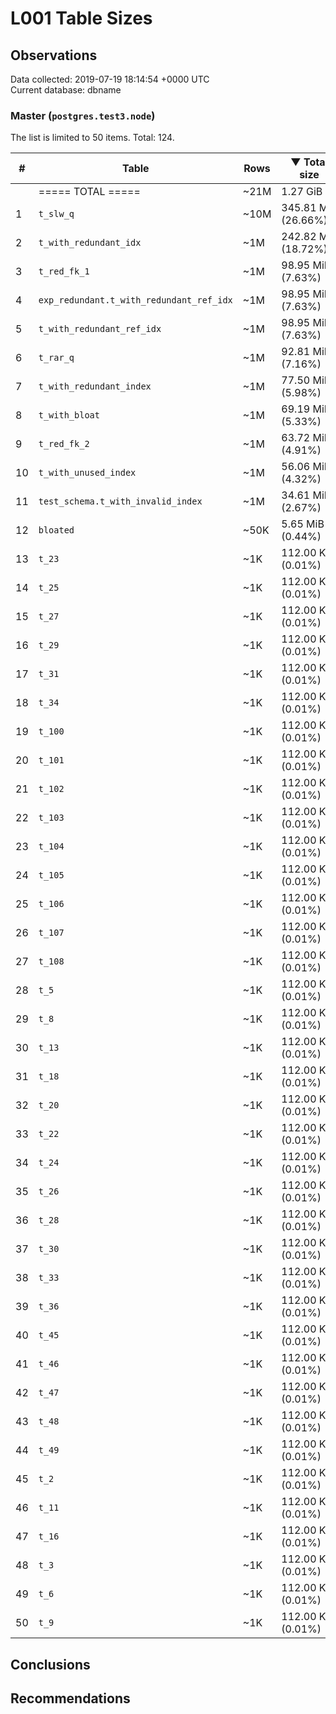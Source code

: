 # L001 Table Sizes #

## Observations ##
Data collected: 2019-07-19 18:14:54 +0000 UTC  
Current database: dbname  



### Master (`postgres.test3.node`) ###
The list is limited to 50 items. Total: 124.  

| \# | Table | Rows | &#9660;&nbsp;Total size | Table size | Index(es) Size | TOAST Size |
|---|---|------|------------|------------|----------------|------------|
|&nbsp;|===== TOTAL ===== |~21M |1.27&nbsp;GiB |775.91&nbsp;MiB |521.11&nbsp;MiB |0.00&nbsp;bytes |
|1 |`t_slw_q` | ~10M |345.81&nbsp;MiB (26.66%) |345.81&nbsp;MiB (44.57%) |0.00&nbsp;bytes (0.00%) | |
|2 |`t_with_redundant_idx` | ~1M |242.82&nbsp;MiB (18.72%) |49.81&nbsp;MiB (6.42%) |193.01&nbsp;MiB (0.00%) | |
|3 |`t_red_fk_1` | ~1M |98.95&nbsp;MiB (7.63%) |34.61&nbsp;MiB (4.46%) |64.34&nbsp;MiB (0.00%) | |
|4 |`exp_redundant.t_with_redundant_ref_idx` | ~1M |98.95&nbsp;MiB (7.63%) |34.61&nbsp;MiB (4.46%) |64.34&nbsp;MiB (0.00%) | |
|5 |`t_with_redundant_ref_idx` | ~1M |98.95&nbsp;MiB (7.63%) |34.61&nbsp;MiB (4.46%) |64.34&nbsp;MiB (0.00%) | |
|6 |`t_rar_q` | ~1M |92.81&nbsp;MiB (7.16%) |49.95&nbsp;MiB (6.44%) |42.86&nbsp;MiB (0.00%) | |
|7 |`t_with_redundant_index` | ~1M |77.50&nbsp;MiB (5.98%) |34.61&nbsp;MiB (4.46%) |42.90&nbsp;MiB (0.00%) | |
|8 |`t_with_bloat` | ~1M |69.19&nbsp;MiB (5.33%) |69.19&nbsp;MiB (8.92%) |0.00&nbsp;bytes (0.00%) | |
|9 |`t_red_fk_2` | ~1M |63.72&nbsp;MiB (4.91%) |42.28&nbsp;MiB (5.45%) |21.45&nbsp;MiB (0.00%) | |
|10 |`t_with_unused_index` | ~1M |56.06&nbsp;MiB (4.32%) |34.61&nbsp;MiB (4.46%) |21.45&nbsp;MiB (0.00%) | |
|11 |`test_schema.t_with_invalid_index` | ~1M |34.61&nbsp;MiB (2.67%) |34.61&nbsp;MiB (4.46%) |0.00&nbsp;bytes (0.00%) | |
|12 |`bloated` | ~50K |5.65&nbsp;MiB (0.44%) |3.50&nbsp;MiB (0.45%) |2.16&nbsp;MiB (0.00%) | |
|13 |`t_23` | ~1K |112.00&nbsp;KiB (0.01%) |72.00&nbsp;KiB (0.01%) |40.00&nbsp;KiB (0.00%) | |
|14 |`t_25` | ~1K |112.00&nbsp;KiB (0.01%) |72.00&nbsp;KiB (0.01%) |40.00&nbsp;KiB (0.00%) | |
|15 |`t_27` | ~1K |112.00&nbsp;KiB (0.01%) |72.00&nbsp;KiB (0.01%) |40.00&nbsp;KiB (0.00%) | |
|16 |`t_29` | ~1K |112.00&nbsp;KiB (0.01%) |72.00&nbsp;KiB (0.01%) |40.00&nbsp;KiB (0.00%) | |
|17 |`t_31` | ~1K |112.00&nbsp;KiB (0.01%) |72.00&nbsp;KiB (0.01%) |40.00&nbsp;KiB (0.00%) | |
|18 |`t_34` | ~1K |112.00&nbsp;KiB (0.01%) |72.00&nbsp;KiB (0.01%) |40.00&nbsp;KiB (0.00%) | |
|19 |`t_100` | ~1K |112.00&nbsp;KiB (0.01%) |72.00&nbsp;KiB (0.01%) |40.00&nbsp;KiB (0.00%) | |
|20 |`t_101` | ~1K |112.00&nbsp;KiB (0.01%) |72.00&nbsp;KiB (0.01%) |40.00&nbsp;KiB (0.00%) | |
|21 |`t_102` | ~1K |112.00&nbsp;KiB (0.01%) |72.00&nbsp;KiB (0.01%) |40.00&nbsp;KiB (0.00%) | |
|22 |`t_103` | ~1K |112.00&nbsp;KiB (0.01%) |72.00&nbsp;KiB (0.01%) |40.00&nbsp;KiB (0.00%) | |
|23 |`t_104` | ~1K |112.00&nbsp;KiB (0.01%) |72.00&nbsp;KiB (0.01%) |40.00&nbsp;KiB (0.00%) | |
|24 |`t_105` | ~1K |112.00&nbsp;KiB (0.01%) |72.00&nbsp;KiB (0.01%) |40.00&nbsp;KiB (0.00%) | |
|25 |`t_106` | ~1K |112.00&nbsp;KiB (0.01%) |72.00&nbsp;KiB (0.01%) |40.00&nbsp;KiB (0.00%) | |
|26 |`t_107` | ~1K |112.00&nbsp;KiB (0.01%) |72.00&nbsp;KiB (0.01%) |40.00&nbsp;KiB (0.00%) | |
|27 |`t_108` | ~1K |112.00&nbsp;KiB (0.01%) |72.00&nbsp;KiB (0.01%) |40.00&nbsp;KiB (0.00%) | |
|28 |`t_5` | ~1K |112.00&nbsp;KiB (0.01%) |72.00&nbsp;KiB (0.01%) |40.00&nbsp;KiB (0.00%) | |
|29 |`t_8` | ~1K |112.00&nbsp;KiB (0.01%) |72.00&nbsp;KiB (0.01%) |40.00&nbsp;KiB (0.00%) | |
|30 |`t_13` | ~1K |112.00&nbsp;KiB (0.01%) |72.00&nbsp;KiB (0.01%) |40.00&nbsp;KiB (0.00%) | |
|31 |`t_18` | ~1K |112.00&nbsp;KiB (0.01%) |72.00&nbsp;KiB (0.01%) |40.00&nbsp;KiB (0.00%) | |
|32 |`t_20` | ~1K |112.00&nbsp;KiB (0.01%) |72.00&nbsp;KiB (0.01%) |40.00&nbsp;KiB (0.00%) | |
|33 |`t_22` | ~1K |112.00&nbsp;KiB (0.01%) |72.00&nbsp;KiB (0.01%) |40.00&nbsp;KiB (0.00%) | |
|34 |`t_24` | ~1K |112.00&nbsp;KiB (0.01%) |72.00&nbsp;KiB (0.01%) |40.00&nbsp;KiB (0.00%) | |
|35 |`t_26` | ~1K |112.00&nbsp;KiB (0.01%) |72.00&nbsp;KiB (0.01%) |40.00&nbsp;KiB (0.00%) | |
|36 |`t_28` | ~1K |112.00&nbsp;KiB (0.01%) |72.00&nbsp;KiB (0.01%) |40.00&nbsp;KiB (0.00%) | |
|37 |`t_30` | ~1K |112.00&nbsp;KiB (0.01%) |72.00&nbsp;KiB (0.01%) |40.00&nbsp;KiB (0.00%) | |
|38 |`t_33` | ~1K |112.00&nbsp;KiB (0.01%) |72.00&nbsp;KiB (0.01%) |40.00&nbsp;KiB (0.00%) | |
|39 |`t_36` | ~1K |112.00&nbsp;KiB (0.01%) |72.00&nbsp;KiB (0.01%) |40.00&nbsp;KiB (0.00%) | |
|40 |`t_45` | ~1K |112.00&nbsp;KiB (0.01%) |72.00&nbsp;KiB (0.01%) |40.00&nbsp;KiB (0.00%) | |
|41 |`t_46` | ~1K |112.00&nbsp;KiB (0.01%) |72.00&nbsp;KiB (0.01%) |40.00&nbsp;KiB (0.00%) | |
|42 |`t_47` | ~1K |112.00&nbsp;KiB (0.01%) |72.00&nbsp;KiB (0.01%) |40.00&nbsp;KiB (0.00%) | |
|43 |`t_48` | ~1K |112.00&nbsp;KiB (0.01%) |72.00&nbsp;KiB (0.01%) |40.00&nbsp;KiB (0.00%) | |
|44 |`t_49` | ~1K |112.00&nbsp;KiB (0.01%) |72.00&nbsp;KiB (0.01%) |40.00&nbsp;KiB (0.00%) | |
|45 |`t_2` | ~1K |112.00&nbsp;KiB (0.01%) |72.00&nbsp;KiB (0.01%) |40.00&nbsp;KiB (0.00%) | |
|46 |`t_11` | ~1K |112.00&nbsp;KiB (0.01%) |72.00&nbsp;KiB (0.01%) |40.00&nbsp;KiB (0.00%) | |
|47 |`t_16` | ~1K |112.00&nbsp;KiB (0.01%) |72.00&nbsp;KiB (0.01%) |40.00&nbsp;KiB (0.00%) | |
|48 |`t_3` | ~1K |112.00&nbsp;KiB (0.01%) |72.00&nbsp;KiB (0.01%) |40.00&nbsp;KiB (0.00%) | |
|49 |`t_6` | ~1K |112.00&nbsp;KiB (0.01%) |72.00&nbsp;KiB (0.01%) |40.00&nbsp;KiB (0.00%) | |
|50 |`t_9` | ~1K |112.00&nbsp;KiB (0.01%) |72.00&nbsp;KiB (0.01%) |40.00&nbsp;KiB (0.00%) | |


## Conclusions ##


## Recommendations ##

